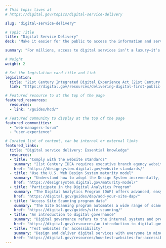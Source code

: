 ```yaml
---
# This topic lives at
# https://digital.gov/topics/digital-service-delivery

slug: "digital-service-delivery"

# Topic Title
title: "Digital Service Delivery"
deck: "Make it easier for the public to access the information and services that they count on each and every day."

summary: "For millions, access to digital services isn’t a luxury—it’s critical. The public’s experiences using government websites to find unemployment support, file taxes, apply for student loans, or get assistance with housing, childcare, or food can dramatically affect how they feel about the federal government. Digital service delivery is the primary subject of 21st Century IDEA and its policy guidance in OMB M-23-22, which requires government agencies to enact best practices."

# Weight
weight: 2

# Set the legislation card title and link
legislation:
  title: "21st Century Integrated Digital Experience Act (21st Century IDEA) and M-23-22"
  link: "https://digital.gov/resources/delivering-digital-first-public-experience/"

# Featured resource to at the top of the page
featured_resources:
  resources:
  - link: "/guides/hcd/"

# Featured community to display at the top of the page
featured_communities:
  - "web-managers-forum"
  - "user-experience"

# Curated list of content, can be internal or external links
featured_links:
  title: "Digital service delivery: Essential knowledge"
  resources:
  - title: "Comply with the website standards"
    summary: "21st Century IDEA requires executive branch agency websites to be in compliance with the website standards."
    href: "https://designsystem.digital.gov/website-standards/"
  - title: "Use the U.S. Web Design System maturity model"
    summary: "Understand how to adopt the Design System incrementally, and design and build better digital experiences."
    href: "https://designsystem.digital.gov/maturity-model/"
  - title: "Participate in the Digital Analytics Program"
    summary: "The Digital Analytics Program (DAP) offers advanced, easy web analytics for federal agencies. All public-facing federal websites can participate."
    href: "https://digital.gov/guides/dap/add-your-site-dap/"
  - title: "Access Site Scanning program data"
    summary: "The Site Scanning program automates a wide range of scans of public federal websites and generates data about website health, policy compliance, and best practices. Use the data to understand the health of your agency’s websites."
    href: "https://digital.gov/guides/site-scanning/"
  - title: "An introduction to digital governance"
    summary: "Digital governance refers to the internal systems and processes we use to manage our digital presence. Learn why governance is essential to digital service delivery."
    href: "https://digital.gov/resources/an-introduction-to-digital-governance/"
  - title: "Test websites for accessibility"
    summary: "Design and deliver digital services with everyone in mind. Use both manual and automated testing methods to create accessible websites."
    href: "https://digital.gov/resources/how-test-websites-for-accessibility/"
---
```

